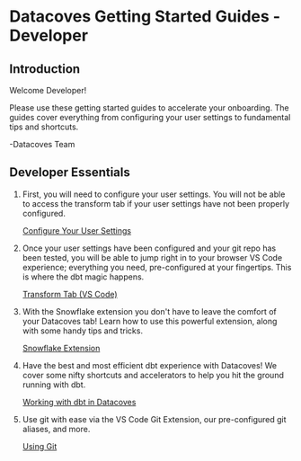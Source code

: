 # Datacoves Getting Started Guides - Developer

## Introduction
Welcome Developer! 

Please use these getting started guides to accelerate your onboarding. The guides cover everything from configuring your user settings to fundamental tips and shortcuts. 

-Datacoves Team

## Developer Essentials
1. First, you will need to configure your user settings. You will not be able to access the transform tab if your user settings have not been properly configured.  

    [Configure Your User Settings](how-tos/datacoves/transform/initial.md)

2. Once your user settings have been configured and your git repo has been tested, you will be able to jump right in to your browser VS Code experience; everything you need, pre-configured at your fingertips. This is where the dbt magic happens.

    [Transform Tab (VS Code)](getting-started/developer/transform-tab.md)

3. With the Snowflake extension you don't have to leave the comfort of your Datacoves tab! Learn how to use this powerful extension, along with some handy tips and tricks. 

   [Snowflake Extension](getting-started/developer/snowflake-extension.md)

4. Have the best and most efficient dbt experience with Datacoves! We cover some nifty shortcuts and accelerators to help you hit the ground running with dbt.
   
   [Working with dbt in Datacoves](getting-started/developer/working-with-dbt-datacoves.md)

5. Use git with ease via the VS Code Git Extension, our pre-configured git aliases, and more.
   
   [Using Git](getting-started/developer/using-git.md)